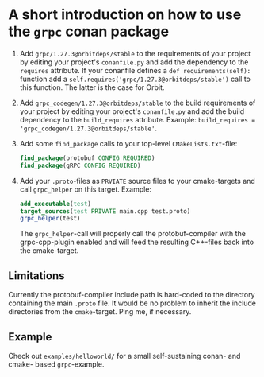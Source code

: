 # A short introduction on how to use the `grpc` conan package

1. Add `grpc/1.27.3@orbitdeps/stable` to the requirements of your project by
   editing your project's `conanfile.py` and add the dependency to the 
   `requires` attribute. If your conanfile defines a `def requirements(self):`
   function add a `self.requires('grpc/1.27.3@orbitdeps/stable')` call to this
   function. The latter is the case for Orbit.

2. Add `grpc_codegen/1.27.3@orbitdeps/stable` to the build requirements of your
   project by editing your project's `conanfile.py` and add the build dependency
   to the `build_requires` attribute. Example:
   `build_requires = 'grpc_codegen/1.27.3@orbitdeps/stable'`.

3. Add some `find_package` calls to your top-level `CMakeLists.txt`-file:
   ```cmake
   find_package(protobuf CONFIG REQUIRED)
   find_package(gRPC CONFIG REQUIRED)
   ```

4. Add your `.proto`-files as `PRVIATE` source files to your cmake-targets and
   call `grpc_helper` on this target. Example:
   ```cmake
   add_executable(test)
   target_sources(test PRIVATE main.cpp test.proto)
   grpc_helper(test)
   ```
   The `grpc_helper`-call will properly call the protobuf-compiler with the
   grpc-cpp-plugin enabled and will feed the resulting C++-files back into the
   cmake-target.


## Limitations

Currently the protobuf-compiler include path is hard-coded to the directory
containing the main `.proto` file.  It would be no problem to inherit the
include directories from the `cmake`-target. Ping me, if necessary.

## Example

Check out `examples/helloworld/` for a small self-sustaining conan- and cmake-
based `grpc`-example.

